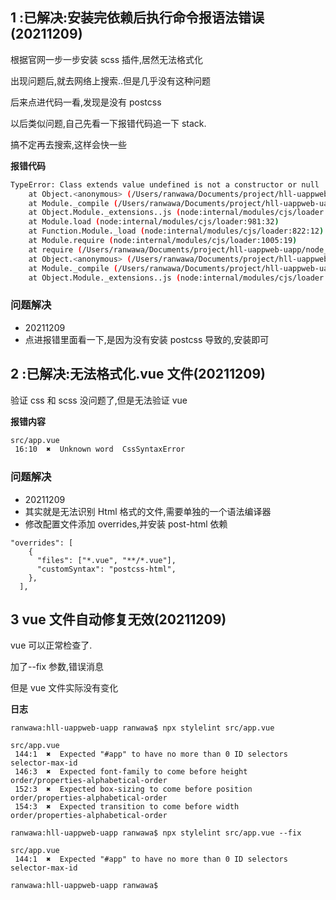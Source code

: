 ## 1 :已解决:安装完依赖后执行命令报语法错误(20211209)

根据官网一步一步安装 scss 插件,居然无法格式化

出现问题后,就去网络上搜索..但是几乎没有这种问题

后来点进代码一看,发现是没有 postcss

以后类似问题,自己先看一下报错代码追一下 stack.

搞不定再去搜索,这样会快一些

**报错代码**

```bash
TypeError: Class extends value undefined is not a constructor or null
    at Object.<anonymous> (/Users/ranwawa/Documents/project/hll-uappweb-uapp/node_modules/postcss-scss/lib/nested-declaration.js:3:33)
    at Module._compile (/Users/ranwawa/Documents/project/hll-uappweb-uapp/node_modules/v8-compile-cache/v8-compile-cache.js:192:30)
    at Object.Module._extensions..js (node:internal/modules/cjs/loader:1153:10)
    at Module.load (node:internal/modules/cjs/loader:981:32)
    at Function.Module._load (node:internal/modules/cjs/loader:822:12)
    at Module.require (node:internal/modules/cjs/loader:1005:19)
    at require (/Users/ranwawa/Documents/project/hll-uappweb-uapp/node_modules/v8-compile-cache/v8-compile-cache.js:159:20)
    at Object.<anonymous> (/Users/ranwawa/Documents/project/hll-uappweb-uapp/node_modules/postcss-scss/lib/scss-parser.js:4:25)
    at Module._compile (/Users/ranwawa/Documents/project/hll-uappweb-uapp/node_modules/v8-compile-cache/v8-compile-cache.js:192:30)
    at Object.Module._extensions..js (node:internal/modules/cjs/loader:1153:10)
```

### 问题解决

- 20211209
- 点进报错里面看一下,是因为没有安装 postcss 导致的,安装即可

## 2 :已解决:无法格式化.vue 文件(20211209)

验证 css 和 scss 没问题了,但是无法验证 vue

**报错内容**

```bash
src/app.vue
 16:10  ✖  Unknown word  CssSyntaxError
```

### 问题解决

- 20211209
- 其实就是无法识别 Html 格式的文件,需要单独的一个语法编译器
- 修改配置文件添加 overrides,并安装 post-html 依赖

```
"overrides": [
    {
      "files": ["*.vue", "**/*.vue"],
      "customSyntax": "postcss-html",
    },
  ],
```

## 3 vue 文件自动修复无效(20211209)

vue 可以正常检查了.

加了--fix 参数,错误消息

但是 vue 文件实际没有变化

**日志**

```
ranwawa:hll-uappweb-uapp ranwawa$ npx stylelint src/app.vue

src/app.vue
 144:1  ✖  Expected "#app" to have no more than 0 ID selectors  selector-max-id
 146:3  ✖  Expected font-family to come before height           order/properties-alphabetical-order
 152:3  ✖  Expected box-sizing to come before position          order/properties-alphabetical-order
 154:3  ✖  Expected transition to come before width             order/properties-alphabetical-order

ranwawa:hll-uappweb-uapp ranwawa$ npx stylelint src/app.vue --fix

src/app.vue
 144:1  ✖  Expected "#app" to have no more than 0 ID selectors  selector-max-id

ranwawa:hll-uappweb-uapp ranwawa$
```
